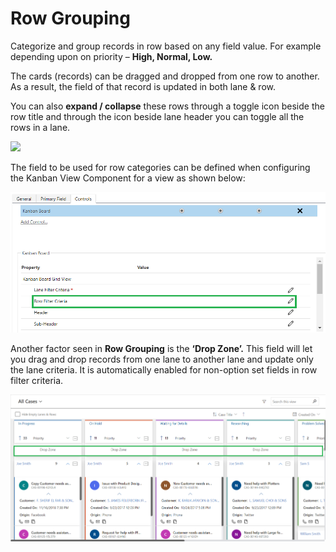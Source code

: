 # Row Grouping

Categorize and group records in row based on any field value. For example depending upon on priority – **High, Normal, Low.**&#x20;

The cards (records) can be dragged and dropped from one row to another. As a result, the field of that record is updated in both lane & row.&#x20;

You can also **expand / collapse** these rows through a toggle icon beside the row title and through the icon beside lane header you can toggle all the rows in a lane.

![](<../../.gitbook/assets/Row Grouping\_2 (3).png>)

The field to be used for row categories can be defined when configuring the Kanban View Component for a view as shown below:

![](<../../.gitbook/assets/1 (360).png>)

Another factor seen in **Row Grouping** is the **‘Drop Zone’.** This field will let you drag and drop records from one lane to another lane and update only the lane criteria. It is automatically enabled for non-option set fields in row filter criteria.

![](<../../.gitbook/assets/Drop zone.png>)
